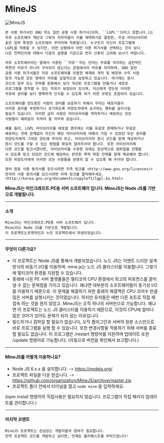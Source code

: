 # MineJS

![MineJS](http://i.imgur.com/cSZqZpj.png)

    본 사용 허가서인 GNU 약소 일반 공중 사용 허가서(이하, ``LGPL''이라고 칭합니다.)는
    자유 소프트웨어 재단과 그밖의 저작자들이 이를 채택하기로 결정한, 주로 라이브러리와
    같은 일부 특정한 소프트웨어 꾸러미에 적용됩니다. 누구든지 자신의 프로그램에
    LGPL을 적용할 수 있지만, 어떤 상황에서 어떤 사용 허가서를 선택하는 것이 보다
    나은 전략인지에 대해서 다음의 설명을 기준으로 먼저 신중히 고려해 보시기 바랍니다.
    
    자유 소프트웨어라는 말에서 사용된 ``자유''라는 단어는 무료를 의미하는 금전적인
    측면의 자유가 아니라 구속되지 않는다는 관점에서의 자유를 의미하며, GNU 일반
    공중 사용 허가서들은 자유 소프트웨어를 이용한 복제와 개작 및 배포와 수익 사업
    등의 가능한 모든 형태의 자유를 실질적으로 보장하고 있습니다. 여기에는 원시
    코드의 일부 또는 전부를 원용해서 보다 개선된 프로그램을 만들거나 새로운
    프로그램을 창작할 수 있는 자유가 보장되어 있으며, 자신에게 양도된 이러한
    자유와 권리를 보다 명확하게 인식할 수 있도록 하기 위한 규정도 포함되어 있습니다.

    소프트웨어를 양도받은 사람의 권리를 보호하기 위해서 우리는 배포자들이
    이러한 권리를 부정하거나 포기하도록 피양도자에게 요구하는 행위를 금지시킬
    필요가 있습니다. 이러한 금지 사항은 라이브러리를 개작하거나 배포하는 모든
    사람들이 예외없이 지켜야 할 의무와 같습니다.
    
    예를 들어, LGPL 라이브러리를 배포할 경우에는 이를 유료로 판매하거나 무료로
    배포하는 것에 관계없이 자신이 해당 라이브러리에 대해서 가질 수 있었던 모든 권리를
    피양도자에게 그대로 양도해 주어야 하고, 라이브러리의 원시 코드를 함께 제공하거나
    원시 코드를 구할 수 있는 방법을 확실히 알려주어야 합니다. 또한 라이브러리에
    다른 코드를 링크시켰다면, 라이브러리를 수정한 뒤에도 정상적으로 컴파일을 진행할
    수 있도록 링크 되었던 코드에 해당하는 완전한 목적 파일 전체를 함께 제공해야 합니다.
    또한 피양도자에게 이러한 모든 사항들을 분명히 알 수 있도록 해 주어야 합니다.

    영어 원문 사용 동의서를 읽으시려면 우측 링크를 <http://www.gnu.org/licenses/>
    한국어 사용 동의서를 읽으시려면 아래 링크를 클릭해주세요.
    <http://korea.gnu.org/documents/copyleft/lgpl.ko.html>

__MineJS는 마인크래프트:PE용 서버 소프트웨어 입니다. MineJS는 Node JS를 기반으로 개발됩니다.__

-------------
#### 소개
    MineJS는 마인크래프트:PE용 서버 소프트웨어 입니다.
    MineJS는 Node JS를 기반으로 개발됩니다.
    이 프로젝트는포켓마인과 누킷 프로젝트에서 파생되었습니다.
    
-------------
#### 무엇이 다른가요?
- 이 프로젝트는 Node JS를 통해서 개발되었습니다. 노드 JS는 이벤트 드리븐 설계 방식의 비동기 I/O를 이용하며. mine.js는 노드 JS 클러스터를 이용합니다. 그렇기에 멀티코어 환경을 지원할 수 있습니다.
- 종래에 나온 PE 서버 플랫폼들은 멀티코어 CPU 환경에서 최고의 퍼포먼스를 끌어낼 수 없는 문제점을 가지고 있습니다. 왜냐면 대부분의 소프트웨어들이 동기성 I/O를 이용하기 때문으로. 이 문제를 해결하기 위한 종래의 해결책은 CPU 코어수 만큼 많은 서버를 실행시키는 것이였습니다. 하지만 유저들은 매번 다른 포트로 직접 재접속 하는 것을 원치 않았고. MineJS는 오직 하나의 서버만으로 가능합니다. 왜냐면 이 프로젝트는 노드 JS 클러스터를 이용하기 때문으로, 이것이 CPU에 얼마나 많은 코어가 있어도 문제가 되지 않는 이유입니다.
- 빌드하거나 컴파일 할 필요가 없습니다, 오직 플러그인과 서버의 원본 소스만으로 바로 프로그램을 실행 할 수 있습니다. 또한 변경사항을 적용하기 위해 서버를 종료할 필요도 없습니다. 이 프로그램은 /restart 명렁어를 지원하며 업데이트 또한 /update 명령어로 가능합니다. (자동으로 버전을 확인해서 보고합니다.)

-------------
#### MineJS를 어떻게 이용하나요?
- Node JS 6.x.x 을 설치합니다. -> https://nodejs.org/
- 프로젝트 파일을 다운 받습니다. -> https://github.com/organization/MineJS/archive/master.zip
- 프로젝트 폴더 안에서 터미널을 열고 `node mine` 을 입력하세요.

(npm install 명령어의 직접사용은 필요하지 않습니다. 프로그램이 직접 패키지 업데이트를 관리합니다.)

-------------
#### 마지막 코멘트
    MineJS 프로젝트는 관심있는 개발자들의 참여가 필요합니다.
    만약 프로젝트 코드를 개발하고 싶다면, 언제든 풀리퀘스트를 부탁드립니다!